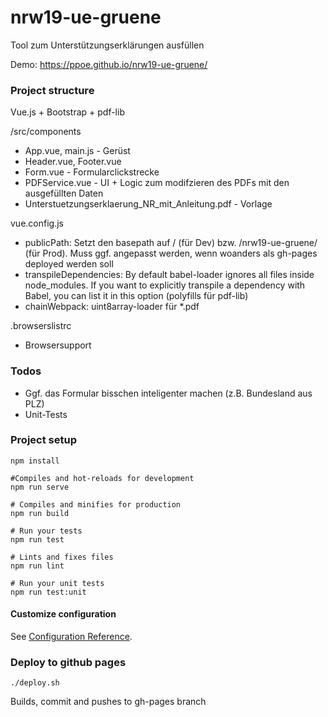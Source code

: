 # nrw19-ue-gruene

Tool zum Unterstützungserklärungen ausfüllen

Demo: https://ppoe.github.io/nrw19-ue-gruene/

### Project structure

Vue.js + Bootstrap + pdf-lib

/src/components
 - App.vue, main.js - Gerüst
 - Header.vue, Footer.vue
 - Form.vue - Formularclickstrecke
 - PDFService.vue - UI + Logic zum modifzieren des PDFs mit den ausgefüllten Daten
 - Unterstuetzungserklaerung_NR_mit_Anleitung.pdf - Vorlage

vue.config.js
 - publicPath: Setzt den basepath auf / (für Dev) bzw. /nrw19-ue-gruene/ (für Prod). Muss ggf. angepasst werden, wenn woanders als gh-pages deployed werden soll
 - transpileDependencies: By default babel-loader ignores all files inside node_modules. If you want to explicitly transpile a dependency with Babel, you can list it in this option (polyfills für pdf-lib)
 - chainWebpack: uint8array-loader für *.pdf
 
.browserslistrc
- Browsersupport

### Todos

 - Ggf. das Formular bisschen inteligenter machen (z.B. Bundesland aus PLZ)
 - Unit-Tests

### Project setup
```
npm install

#Compiles and hot-reloads for development
npm run serve

# Compiles and minifies for production
npm run build

# Run your tests
npm run test

# Lints and fixes files
npm run lint

# Run your unit tests
npm run test:unit
```

#### Customize configuration
See [Configuration Reference](https://cli.vuejs.org/config/).

### Deploy to github pages
```
./deploy.sh
```
Builds, commit and pushes to gh-pages branch